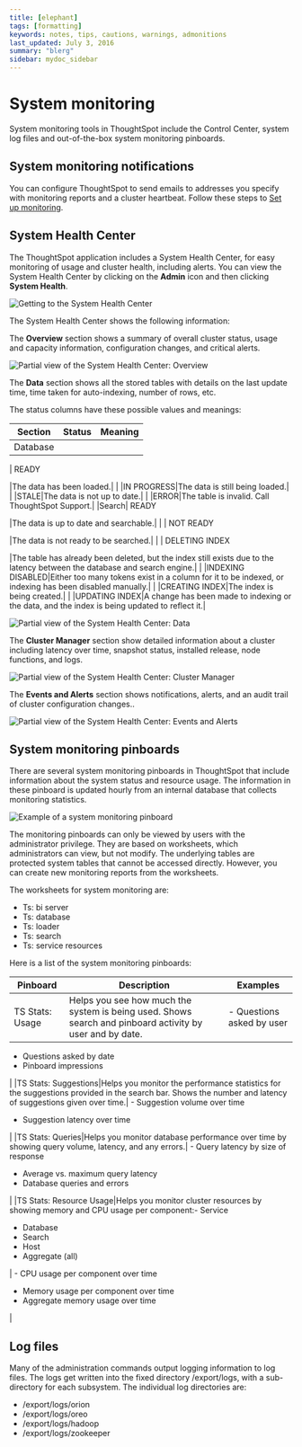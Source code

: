 ```yaml
---
title: [elephant]
tags: [formatting]
keywords: notes, tips, cautions, warnings, admonitions
last_updated: July 3, 2016
summary: "blerg"
sidebar: mydoc_sidebar
---
```

# System monitoring

System monitoring tools in ThoughtSpot include the Control Center, system log files and out-of-the-box system monitoring pinboards.

## System monitoring notifications

You can configure ThoughtSpot to send emails to addresses you specify with monitoring reports and a cluster heartbeat. Follow these steps to [Set up monitoring](../setup/set_up_monitoring.html#).

## System Health Center

The ThoughtSpot application includes a System Health Center, for easy monitoring of usage and cluster health, including alerts. You can view the System Health Center by clicking on the **Admin** icon and then clicking **System Health**.

 ![](../../images/control_center_show.png "Getting to the System Health Center") 

The System Health Center shows the following information:

The **Overview** section shows a summary of overall cluster status, usage and capacity information, configuration changes, and critical alerts.

 ![](../../images/control_center_overview.png "Partial view of the
       System Health Center: Overview") 

The **Data** section shows all the stored tables with details on the last update time, time taken for auto-indexing, number of rows, etc.

The status columns have these possible values and meanings:

|Section|Status|Meaning|
|-------|------|-------|
| Database

 | READY

 |The data has been loaded.|
| |IN PROGRESS|The data is still being loaded.|
| |STALE|The data is not up to date.|
| |ERROR|The table is invalid. Call ThoughtSpot Support.|
|Search| READY

 |The data is up to date and searchable.|
| | NOT READY

 |The data is not ready to be searched.|
| | DELETING INDEX

 |The table has already been deleted, but the index still exists due to the latency between the database and search engine.|
| |INDEXING DISABLED|Either too many tokens exist in a column for it to be indexed, or indexing has been disabled manually.|
| |CREATING INDEX|The index is being created.|
| |UPDATING INDEX|A change has been made to indexing or the data, and the index is being updated to reflect it.|

 ![](../../images/control_center_data.png "Partial view of the System Health Center: Data") 

The **Cluster Manager** section show detailed information about a cluster including latency over time, snapshot status, installed release, node functions, and logs.

 ![](../../images/control_center_cluster_mgmt.png "Partial view of the System Health Center: Cluster Manager")

The **Events and Alerts** section shows notifications, alerts, and an audit trail of cluster configuration changes..

 ![](../../images/contro_center_configuration_events.png "Partial view of the System Health Center: Events and Alerts") 

## System monitoring pinboards

There are several system monitoring pinboards in ThoughtSpot that include information about the system status and resource usage. The information in these pinboard is updated hourly from an internal database that collects monitoring statistics.

 ![](../../images/resource_usage_pinboard.png "Example of a system monitoring pinboard") 

The monitoring pinboards can only be viewed by users with the administrator privilege. They are based on worksheets, which administrators can view, but not modify. The underlying tables are protected system tables that cannot be accessed directly. However, you can create new monitoring reports from the worksheets.

The worksheets for system monitoring are:

-   Ts: bi server
-   Ts: database
-   Ts: loader
-   Ts: search
-   Ts: service resources

Here is a list of the system monitoring pinboards:

|Pinboard|Description|Examples|
|--------|-----------|--------|
|TS Stats: Usage|Helps you see how much the system is being used. Shows search and pinboard activity by user and by date.| -   Questions asked by user
-   Questions asked by date
-   Pinboard impressions

 |
|TS Stats: Suggestions|Helps you monitor the performance statistics for the suggestions provided in the search bar. Shows the number and latency of suggestions given over time.| -   Suggestion volume over time
-   Suggestion latency over time

 |
|TS Stats: Queries|Helps you monitor database performance over time by showing query volume, latency, and any errors.| -   Query latency by size of response
-   Average vs. maximum query latency
-   Database queries and errors

 |
|TS Stats: Resource Usage|Helps you monitor cluster resources by showing memory and CPU usage per component:-   Service
-   Database
-   Search
-   Host
-   Aggregate \(all\)

| -   CPU usage per component over time
-   Memory usage per component over time
-   Aggregate memory usage over time

 |

## Log files

Many of the administration commands output logging information to log files. The logs get written into the fixed directory /export/logs, with a sub-directory for each subsystem. The individual log directories are:

-   /export/logs/orion
-   /export/logs/oreo
-   /export/logs/hadoop
-   /export/logs/zookeeper

